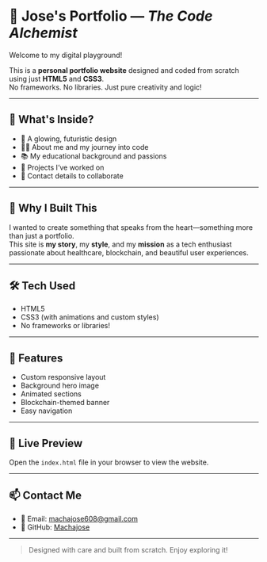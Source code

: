 # 🌟 Jose's Portfolio — *The Code Alchemist*

Welcome to my digital playground!

This is a **personal portfolio website** designed and coded from scratch using just **HTML5** and **CSS3**.  
No frameworks. No libraries. Just pure creativity and logic!

---

## 🔮 What's Inside?

- 🎨 A glowing, futuristic design
- 👨‍💻 About me and my journey into code
- 📚 My educational background and passions
- 🧠 Projects I’ve worked on
- 💬 Contact details to collaborate

---

## 🚀 Why I Built This

I wanted to create something that speaks from the heart—something more than just a portfolio.  
This site is **my story**, my **style**, and my **mission** as a tech enthusiast passionate about healthcare, blockchain, and beautiful user experiences.

---

## 🛠️ Tech Used

- HTML5  
- CSS3 (with animations and custom styles)  
- No frameworks or libraries!

---

## 🧩 Features

- Custom responsive layout  
- Background hero image  
- Animated sections  
- Blockchain-themed banner  
- Easy navigation  

---

## 📸 Live Preview

Open the `index.html` file in your browser to view the website.

---

## 📫 Contact Me

- 📧 Email: [machajose608@gmail.com](mailto:machajose608@gmail.com)  
- 🐙 GitHub: [Machajose](https://github.com/Machajose)

---

> Designed with care and built from scratch. Enjoy exploring it!
